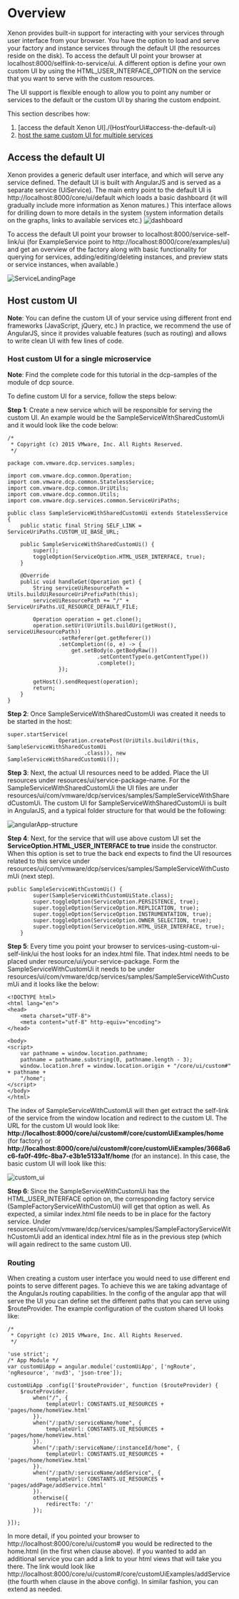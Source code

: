 # Overview
Xenon provides built-in support for interacting with your services through user interface from your browser. You have the option to load and serve your factory and instance services through the default UI (the resources reside on the disk). To access the default UI point your browser at localhost:8000/selflink-to-service/ui. A different option is define your own custom UI by using the HTML_USER_INTERFACE_OPTION on the service that you want to serve with the custom resources. 

The UI support is flexible enough to allow you to point any number or services to the default or the custom UI by sharing the custom endpoint.

This section describes how:
1. [access the default Xenon UI]./(HostYourUi#access-the-default-ui)
2. [host the same custom UI for multiple services](./HostYourUi#host-custom-ui-for-a-collection-of-micro-services)

## Access the default UI
Xenon provides a generic default user interface, and which will serve any service defined. The default UI is built with AngularJS and is served as a separate service (UiService). The main entry point to the default UI is http://localhost:8000/core/ui/default which loads a basic dashboard (it will gradually include more information as Xenon matures.) This interface allows for drilling down to more details in the system (system information details on the graphs, links to available services etc.)
![dashboard](./dashboard.png)


To access the default UI point your browser to localhost:8000/service-self-link/ui (for ExampleService point to http://localhost:8000/core/examples/ui) and get an overview of the factory along with basic functionality for querying for services, adding/editing/deleting instances, and preview stats or service instances, when available.)

![ServiceLandingPage](./ServiceLandingPage.png)

## Host custom UI 
**Note**: You can define the custom UI of your service using different front end frameworks (JavaScript, jQuery, etc.) In practice, we recommend the use of AngularJS, since it provides valuable features (such as routing) and allows to write clean UI with few lines of code.

### Host custom UI for a single microservice
**Note**: Find the complete code for this tutorial in the dcp-samples of the module of dcp source.  

To define custom UI for a service, follow the steps below:

**Step 1**: Create a new service which will be responsible for serving the custom UI. An example would be the SampleServiceWithSharedCustomUi and it would look like the code below:

```
/*
 * Copyright (c) 2015 VMware, Inc. All Rights Reserved.
 */

package com.vmware.dcp.services.samples;

import com.vmware.dcp.common.Operation;
import com.vmware.dcp.common.StatelessService;
import com.vmware.dcp.common.UriUtils;
import com.vmware.dcp.common.Utils;
import com.vmware.dcp.services.common.ServiceUriPaths;

public class SampleServiceWithSharedCustomUi extends StatelessService {
    public static final String SELF_LINK = ServiceUriPaths.CUSTOM_UI_BASE_URL;

    public SampleServiceWithSharedCustomUi() {
        super();
        toggleOption(ServiceOption.HTML_USER_INTERFACE, true);
    }

    @Override
    public void handleGet(Operation get) {
        String serviceUiResourcePath = Utils.buildUiResourceUriPrefixPath(this);
        serviceUiResourcePath += "/" + ServiceUriPaths.UI_RESOURCE_DEFAULT_FILE;

        Operation operation = get.clone();
        operation.setUri(UriUtils.buildUri(getHost(), serviceUiResourcePath))
                .setReferer(get.getReferer())
                .setCompletion((o, e) -> {
                    get.setBody(o.getBodyRaw())
                            .setContentType(o.getContentType())
                            .complete();
                });

        getHost().sendRequest(operation);
        return;
    }
}
``` 

**Step 2**: Once SampleServiceWithSharedCustomUi was created it needs to be started in the host:
```
super.startService(
                Operation.createPost(UriUtils.buildUri(this, SampleServiceWithSharedCustomUi
                        .class)), new SampleServiceWithSharedCustomUi());
```

**Step 3**: Next, the actual UI resources need to be added. Place the UI resources under resources/ui/service-package-name. For the SampleServiceWithSharedCustomUi the UI files are under resources/ui/com/vmware/dcp/services/samples/SampleServiceWithSharedCustomUi. 
The custom UI for SampleServiceWithSharedCustomUi is built in AngularJS, and a typical folder structure for that would be the following:

![angularApp-structure](./angularApp-structure.png)

**Step 4**: Next, for the service that will use above custom UI set the **ServiceOption.HTML_USER_INTERFACE to true** inside the constructor. When this option is set to true the back end expects to find the UI resources related to this service under resources/ui/com/vmware/dcp/services/samples/SampleServiceWithCustomUi (next step). 
```
public SampleServiceWithCustomUi() {
        super(SampleServiceWithCustomUiState.class);
        super.toggleOption(ServiceOption.PERSISTENCE, true);
        super.toggleOption(ServiceOption.REPLICATION, true);
        super.toggleOption(ServiceOption.INSTRUMENTATION, true);
        super.toggleOption(ServiceOption.OWNER_SELECTION, true);
        super.toggleOption(ServiceOption.HTML_USER_INTERFACE, true);
    }
```

**Step 5**: Every time you point your browser to services-using-custom-ui-self-link/ui the host looks for an index.html file. That index.html needs to be placed under resource/ui/your-service-package. Form the SampleServiceWithCustomUi it needs to be under resources/ui/com/vmware/dcp/services/samples/SampleServiceWithCustomUi and it looks like the below:
```
<!DOCTYPE html>
<html lang="en">
<head>
    <meta charset="UTF-8">
    <meta content="utf-8" http-equiv="encoding">
</head>

<body>
<script>
    var pathname = window.location.pathname;
    pathname = pathname.substring(0, pathname.length - 3);
    window.location.href = window.location.origin + "/core/ui/custom#" + pathname +
    "/home";
</script>
</body>
</html>
```

The index of SampleServiceWithCustomUi will then get extract the self-link of the service from the window location and redirect to the custom UI. The URL for the custom UI would look like: **http://localhost:8000/core/ui/custom#/core/customUiExamples/home** (for factory) or **http://localhost:8000/core/ui/custom#/core/customUiExamples/3668a6c6-fa0f-49fc-8ba7-e3b1e5133a1f/home** (for an instance). In this case, the basic custom UI will look like this: 

![custom_ui](./custom_ui.png)


**Step 6**: Since the SampleServiceWithCustomUi has the HTML_USER_INTERFACE option on, the corresponding factory service (SampleFactoryServiceWithCustomUi) will get that option as well. As expected, a similar index.html file needs to be in place for the factory service. Under resources/ui/com/vmware/dcp/services/samples/SampleFactoryServiceWithCustomUi add an identical index.html file as in the previous step (which will again redirect to the same custom UI). 


### Routing
When creating a custom user interface you would need to use different end points to serve different pages. To achieve this we are taking advantage of the AngularJs routing capabilities. In the config of the angular app that will serve the UI you can define set the different paths that you can serve using $routeProvider. The example configuration of the custom shared UI looks like:
```
/*
 * Copyright (c) 2015 VMware, Inc. All Rights Reserved.
 */

'use strict';
/* App Module */
var customUiApp = angular.module('customUiApp', ['ngRoute', 'ngResource', 'nvd3', 'json-tree']);

customUiApp .config(['$routeProvider', function ($routeProvider) {
    $routeProvider.
        when("/", {
            templateUrl: CONSTANTS.UI_RESOURCES + 'pages/home/homeView.html'
        }).
        when("/:path/:serviceName/home", {
            templateUrl: CONSTANTS.UI_RESOURCES + 'pages/home/homeView.html'
        }).
        when("/:path/:serviceName/:instanceId/home", {
            templateUrl: CONSTANTS.UI_RESOURCES + 'pages/home/homeView.html'
        }).
        when("/:path/:serviceName/addService", {
            templateUrl: CONSTANTS.UI_RESOURCES + 'pages/addPage/addService.html'
        }).
        otherwise({
            redirectTo: '/'
        });

}]);
``` 
In more detail, if you pointed your browser to http://localhost:8000/core/ui/custom# you would be redirected to the home.html (in the first when clause above). If you wanted to add an additional service you can add a link to your html views that will take you there. The link would look like http://localhost:8000/core/ui/custom#/core/customUiExamples/addService (the fourth when clause in the above config). In similar fashion, you can extend as needed.

